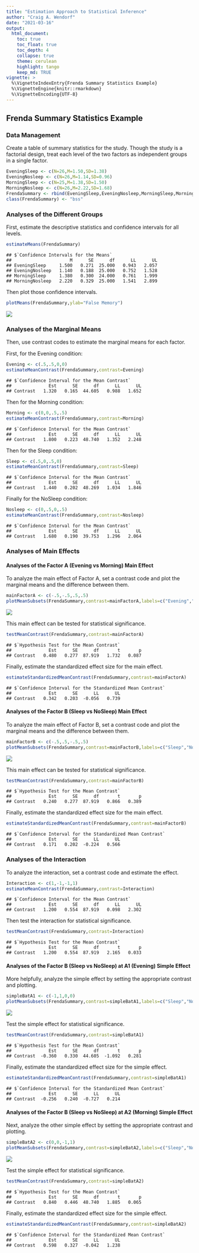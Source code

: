 ```yaml
---
title: "Estimation Approach to Statistical Inference"
author: "Craig A. Wendorf"
date: "2021-03-16"
output:
  html_document:
    toc: true
    toc_float: true
    toc_depth: 4
    collapse: true
    theme: cerulean
    highlight: tango
    keep_md: TRUE
vignette: >
  %\VignetteIndexEntry{Frenda Summary Statistics Example}
  %\VignetteEngine{knitr::rmarkdown}
  %\VignetteEncoding{UTF-8}
---
```






## Frenda Summary Statistics Example

### Data Management

Create a table of summary statistics for the study. Though the study is a factorial design, treat each level of the two factors as independent groups in a single factor.


```r
EveningSleep <- c(N=26,M=1.50,SD=1.38)
EveningNosleep <- c(N=26,M=1.14,SD=0.96)
MorningSleep <- c(N=25,M=1.38,SD=1.50)
MorningNosleep <- c(N=26,M=2.22,SD=1.68)
FrendaSummary <- rbind(EveningSleep,EveningNosleep,MorningSleep,MorningNosleep)
class(FrendaSummary) <- "bss"
```

### Analyses of the Different Groups

First, estimate the descriptive statistics and confidence intervals for all levels.


```r
estimateMeans(FrendaSummary)
```

```
## $`Confidence Intervals for the Means`
##                      M      SE      df      LL      UL
## EveningSleep     1.500   0.271  25.000   0.943   2.057
## EveningNosleep   1.140   0.188  25.000   0.752   1.528
## MorningSleep     1.380   0.300  24.000   0.761   1.999
## MorningNosleep   2.220   0.329  25.000   1.541   2.899
```

Then plot those confidence intervals.


```r
plotMeans(FrendaSummary,ylab="False Memory")
```

![](figures/Frenda-Means-1.png)<!-- -->

### Analyses of the Marginal Means

Then, use contrast codes to estimate the marginal means for each factor.

First, for the Evening condition:


```r
Evening <- c(.5,.5,0,0)
estimateMeanContrast(FrendaSummary,contrast=Evening)
```

```
## $`Confidence Interval for the Mean Contrast`
##              Est      SE      df      LL      UL
## Contrast   1.320   0.165  44.605   0.988   1.652
```

Then for the Morning condition:


```r
Morning <- c(0,0,.5,.5)
estimateMeanContrast(FrendaSummary,contrast=Morning)
```

```
## $`Confidence Interval for the Mean Contrast`
##              Est      SE      df      LL      UL
## Contrast   1.800   0.223  48.740   1.352   2.248
```

Then for the Sleep condition:


```r
Sleep <- c(.5,0,.5,0)
estimateMeanContrast(FrendaSummary,contrast=Sleep)
```

```
## $`Confidence Interval for the Mean Contrast`
##              Est      SE      df      LL      UL
## Contrast   1.440   0.202  48.269   1.034   1.846
```

Finally for the NoSleep condition:


```r
Nosleep <- c(0,.5,0,.5)
estimateMeanContrast(FrendaSummary,contrast=Nosleep)
```

```
## $`Confidence Interval for the Mean Contrast`
##              Est      SE      df      LL      UL
## Contrast   1.680   0.190  39.753   1.296   2.064
```

### Analyses of Main Effects 

#### Analyses of the Factor A (Evening vs Morning) Main Effect

To analyze the main effect of Factor A, set a contrast code and plot the marginal means and the difference between them.


```r
mainFactorA <- c(-.5,-.5,.5,.5)
plotMeanSubsets(FrendaSummary,contrast=mainFactorA,labels=c("Evening","Morning"),main="Factor A Main Effect",ylab="False Memory")
```

![](figures/Frenda-MainA-1.png)<!-- -->

This main effect can be tested for statistical significance.


```r
testMeanContrast(FrendaSummary,contrast=mainFactorA)
```

```
## $`Hypothesis Test for the Mean Contrast`
##              Est      SE      df       t       p
## Contrast   0.480   0.277  87.919   1.732   0.087
```

Finally, estimate the standardized effect size for the main effect.


```r
estimateStandardizedMeanContrast(FrendaSummary,contrast=mainFactorA)
```

```
## $`Confidence Interval for the Standardized Mean Contrast`
##              Est      SE      LL      UL
## Contrast   0.342   0.203  -0.056   0.739
```

#### Analyses of the Factor B (Sleep vs NoSleep) Main Effect

To analyze the main effect of Factor B, set a contrast code and plot the marginal means and the difference between them.


```r
mainFactorB <- c(-.5,.5,-.5,.5)
plotMeanSubsets(FrendaSummary,contrast=mainFactorB,labels=c("Sleep","NoSleep"),main="Factor B Main Effect",ylab="False Memory")
```

![](figures/Frenda-MainB-1.png)<!-- -->

This main effect can be tested for statistical significance.


```r
testMeanContrast(FrendaSummary,contrast=mainFactorB)
```

```
## $`Hypothesis Test for the Mean Contrast`
##              Est      SE      df       t       p
## Contrast   0.240   0.277  87.919   0.866   0.389
```

Finally, estimate the standardized effect size for the main effect.


```r
estimateStandardizedMeanContrast(FrendaSummary,contrast=mainFactorB)
```

```
## $`Confidence Interval for the Standardized Mean Contrast`
##              Est      SE      LL      UL
## Contrast   0.171   0.202  -0.224   0.566
```

### Analyses of the Interaction

To analyze the interaction, set a contrast code and estimate the effect.


```r
Interaction <- c(1,-1,-1,1)
estimateMeanContrast(FrendaSummary,contrast=Interaction)
```

```
## $`Confidence Interval for the Mean Contrast`
##              Est      SE      df      LL      UL
## Contrast   1.200   0.554  87.919   0.098   2.302
```

Then test the interaction for statistical significance.


```r
testMeanContrast(FrendaSummary,contrast=Interaction)
```

```
## $`Hypothesis Test for the Mean Contrast`
##              Est      SE      df       t       p
## Contrast   1.200   0.554  87.919   2.165   0.033
```

#### Analyses of the Factor B (Sleep vs NoSleep) at A1 (Evening) Simple Effect

More helpfully, analyze the simple effect by setting the appropriate contrast and plotting.


```r
simpleBatA1 <- c(-1,1,0,0)
plotMeanSubsets(FrendaSummary,contrast=simpleBatA1,labels=c("Sleep","NoSleep"),main="Simple Effect of B at A1",ylab="False Memory")
```

![](figures/Frenda-SimpleA1-1.png)<!-- -->

Test the simple effect for statistical significance.


```r
testMeanContrast(FrendaSummary,contrast=simpleBatA1)
```

```
## $`Hypothesis Test for the Mean Contrast`
##              Est      SE      df       t       p
## Contrast  -0.360   0.330  44.605  -1.092   0.281
```

Finally, estimate the standardized effect size for the simple effect.


```r
estimateStandardizedMeanContrast(FrendaSummary,contrast=simpleBatA1)
```

```
## $`Confidence Interval for the Standardized Mean Contrast`
##              Est      SE      LL      UL
## Contrast  -0.256   0.240  -0.727   0.214
```

#### Analyses of the Factor B (Sleep vs NoSleep) at A2 (Morning) Simple Effect

Next, analyze the other simple effect by setting the appropriate contrast and plotting.


```r
simpleBatA2 <- c(0,0,-1,1)
plotMeanSubsets(FrendaSummary,contrast=simpleBatA2,labels=c("Sleep","NoSleep"),main="Simple Effect of B at A2",ylab="False Memory")
```

![](figures/Frenda-SimpleA2-1.png)<!-- -->

Test the simple effect for statistical significance.


```r
testMeanContrast(FrendaSummary,contrast=simpleBatA2)
```

```
## $`Hypothesis Test for the Mean Contrast`
##              Est      SE      df       t       p
## Contrast   0.840   0.446  48.740   1.885   0.065
```

Finally, estimate the standardized effect size for the simple effect.


```r
estimateStandardizedMeanContrast(FrendaSummary,contrast=simpleBatA2)
```

```
## $`Confidence Interval for the Standardized Mean Contrast`
##              Est      SE      LL      UL
## Contrast   0.598   0.327  -0.042   1.238
```
